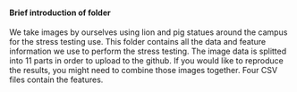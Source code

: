 #### Brief introduction of folder
We take images by ourselves using lion and pig statues around the campus for the stress testing use. This folder contains all the data and feature information we use to perform the stress testing. The image data is splitted into 11 parts in order to upload to the github. If you would like to reproduce the results, you might need to combine those images together. Four CSV files contain the features. 
